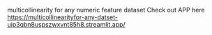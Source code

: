 multicollinearity for any numeric feature dataset
Check out APP here
https://multicollinearityfor-any-datset-uip3qbn8uspszwxvnt85h8.streamlit.app/
